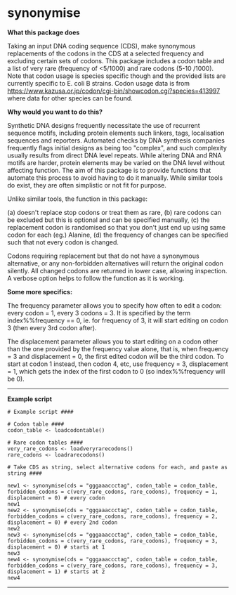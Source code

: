 # synonymise

**What this package does**

Taking an input DNA coding sequence (CDS), make synonymous replacements of the codons in the CDS at a selected frequency and excluding certain sets of codons. This package includes a codon table and a list of very rare (frequency of <5/1000) and rare codons (5-10 /1000). Note that codon usage is species specific though and the provided lists are currently specific to E. coli B strains. Codon usage data is from https://www.kazusa.or.jp/codon/cgi-bin/showcodon.cgi?species=413997 where data for other species can be found.

**Why would you want to do this?**

Synthetic DNA designs frequently necessitate the use of recurrent sequence motifs, including protein elements such linkers, tags, localisation sequences and reporters. Automated checks by DNA synthesis companies frequently flags initial designs as being too "complex", and such complexity usually results from direct DNA level repeats. While altering DNA and RNA motifs are harder, protein elements may be varied on the DNA level without affecting function. The aim of this package is to provide functions that automate this process to avoid having to do it manually. While similar tools do exist, they are often simplistic or not fit for purpose.

Unlike similar tools, the function in this package:

(a) doesn't replace stop codons or treat them as rare, 
(b) rare codons can be excluded but this is optional and can be specified manually, 
(c) the replacement codon is randomised so that you don't just end up using same codon for each (eg.) Alanine, 
(d) the frequency of changes can be specified such that not every codon is changed. 

Codons requiring replacement but that do not have a synonymous alternative, or any non-forbidden alternatives will return the original codon silently. All changed codons are returned in lower case, allowing inspection. A verbose option helps to follow the function as it is working. 

**Some more specifics:**

The frequency parameter allows you to specify how often to edit a codon: every codon = 1, every 3 codons = 3. It is specified by the term index%%frequency == 0, ie. for frequency of 3, it will start editing on codon 3 (then every 3rd codon after).

The displacement parameter allows you to start editing on a codon other than the one provided by the frequency value alone, that is, when frequency = 3 and displacement = 0, the first edited codon will be the third codon. To start at codon 1 instead, then codon 4, etc, use frequency = 3, displacement = 1, which gets the index of the first codon to 0 (so index%%frequency will be 0).

---

**Example script**

```
# Example script ####

# Codon table ####
codon_table <- loadcodontable()

# Rare codon tables ####
very_rare_codons <- loadveryrarecodons()
rare_codons <- loadrarecodons()

# Take CDS as string, select alternative codons for each, and paste as string ####

new1 <- synonymise(cds = "gggaaaccctag", codon_table = codon_table, forbidden_codons = c(very_rare_codons, rare_codons), frequency = 1, displacement = 0) # every codon
new1
new2 <- synonymise(cds = "gggaaaccctag", codon_table = codon_table, forbidden_codons = c(very_rare_codons, rare_codons), frequency = 2, displacement = 0) # every 2nd codon
new2
new3 <- synonymise(cds = "gggaaaccctag", codon_table = codon_table, forbidden_codons = c(very_rare_codons, rare_codons), frequency = 3, displacement = 0) # starts at 1
new3
new4 <- synonymise(cds = "gggaaaccctag", codon_table = codon_table, forbidden_codons = c(very_rare_codons, rare_codons), frequency = 3, displacement = 1) # starts at 2
new4
```

---
